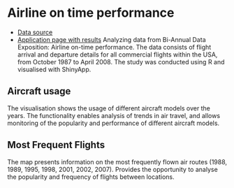 # Airline on time performance
- [Data source](https://dataverse.harvard.edu/dataset.xhtml?persistentId=doi:10.7910/DVN/HG7NV7)
- [Application page with results](https://milanna.shinyapps.io/deploy/)
Analyzing data from Bi-Annual Data Exposition: Airline on-time performance. The data consists of flight arrival and departure details for all commercial flights within the USA, from October 1987 to April 2008. The study was conducted using R and visualised with ShinyApp.
## Aircraft usage
The visualisation shows the usage of different aircraft models over the years. The functionality enables analysis of trends in air travel, and allows monitoring of the popularity and performance of different aircraft models.
## Most Frequent Flights
The map presents information on the most frequently flown air routes (1988, 1989, 1995, 1998, 2001, 2002, 2007). Provides the opportunity to analyse the popularity and frequency of flights between locations.
